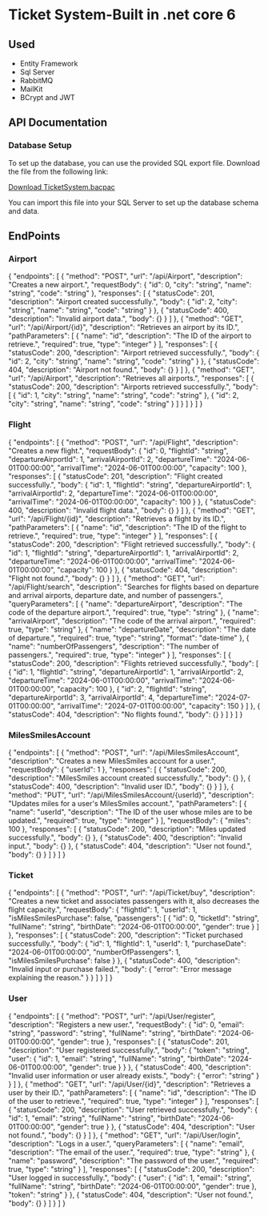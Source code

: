 # Ticket System-Built in .net core 6
## Used
- Entity Framework
- Sql Server
- RabbitMQ
- MailKit
- BCrypt and JWT

## API Documentation

### Database Setup

To set up the database, you can use the provided SQL export file. Download the file from the following link:

[Download TicketSystem.bacpac](https://github.com/SabirHalil/TicketSystem/blob/master/TicketSystem/assets/TicketSystem.bacpac)

You can import this file into your SQL Server to set up the database schema and data.

  
## EndPoints
### Airport
{
  "endpoints": [
    {
      "method": "POST",
      "url": "/api/Airport",
      "description": "Creates a new airport.",
      "requestBody": {
        "id": 0,
        "city": "string",
        "name": "string",
        "code": "string"
      },
      "responses": [
        {
          "statusCode": 201,
          "description": "Airport created successfully.",
          "body": {
            "id": 2,
            "city": "string",
            "name": "string",
            "code": "string"
          }
        },
        {
          "statusCode": 400,
          "description": "Invalid airport data.",
          "body": {}
        }
      ]
    },
    {
      "method": "GET",
      "url": "/api/Airport/{id}",
      "description": "Retrieves an airport by its ID.",
      "pathParameters": [
        {
          "name": "id",
          "description": "The ID of the airport to retrieve.",
          "required": true,
          "type": "integer"
        }
      ],
      "responses": [
        {
          "statusCode": 200,
          "description": "Airport retrieved successfully.",
          "body": {
            "id": 2,
            "city": "string",
            "name": "string",
            "code": "string"
          }
        },
        {
          "statusCode": 404,
          "description": "Airport not found.",
          "body": {}
        }
      ]
    },
    {
      "method": "GET",
      "url": "/api/Airport",
      "description": "Retrieves all airports.",
      "responses": [
        {
          "statusCode": 200,
          "description": "Airports retrieved successfully.",
          "body": [
            {
              "id": 1,
              "city": "string",
              "name": "string",
              "code": "string"
            },
            {
              "id": 2,
              "city": "string",
              "name": "string",
              "code": "string"
            }
          ]
        }
      ]
    }
  ]
}

### Flight
{
  "endpoints": [
    {
      "method": "POST",
      "url": "/api/Flight",
      "description": "Creates a new flight.",
      "requestBody": {
        "id": 0,
        "flightId": "string",
        "departureAirportId": 1,
        "arrivalAirportId": 2,
        "departureTime": "2024-06-01T00:00:00",
        "arrivalTime": "2024-06-01T00:00:00",
        "capacity": 100
      },
      "responses": [
        {
          "statusCode": 201,
          "description": "Flight created successfully.",
          "body": {
            "id": 1,
            "flightId": "string",
            "departureAirportId": 1,
            "arrivalAirportId": 2,
            "departureTime": "2024-06-01T00:00:00",
            "arrivalTime": "2024-06-01T00:00:00",
            "capacity": 100
          }
        },
        {
          "statusCode": 400,
          "description": "Invalid flight data.",
          "body": {}
        }
      ]
    },
    {
      "method": "GET",
      "url": "/api/Flight/{id}",
      "description": "Retrieves a flight by its ID.",
      "pathParameters": [
        {
          "name": "id",
          "description": "The ID of the flight to retrieve.",
          "required": true,
          "type": "integer"
        }
      ],
      "responses": [
        {
          "statusCode": 200,
          "description": "Flight retrieved successfully.",
          "body": {
            "id": 1,
            "flightId": "string",
            "departureAirportId": 1,
            "arrivalAirportId": 2,
            "departureTime": "2024-06-01T00:00:00",
            "arrivalTime": "2024-06-01T00:00:00",
            "capacity": 100
          }
        },
        {
          "statusCode": 404,
          "description": "Flight not found.",
          "body": {}
        }
      ]
    },
    {
      "method": "GET",
      "url": "/api/Flight/search",
      "description": "Searches for flights based on departure and arrival airports, departure date, and number of passengers.",
      "queryParameters": [
        {
          "name": "departureAirport",
          "description": "The code of the departure airport.",
          "required": true,
          "type": "string"
        },
        {
          "name": "arrivalAirport",
          "description": "The code of the arrival airport.",
          "required": true,
          "type": "string"
        },
        {
          "name": "departureDate",
          "description": "The date of departure.",
          "required": true,
          "type": "string",
          "format": "date-time"
        },
        {
          "name": "numberOfPassengers",
          "description": "The number of passengers.",
          "required": true,
          "type": "integer"
        }
      ],
      "responses": [
        {
          "statusCode": 200,
          "description": "Flights retrieved successfully.",
          "body": [
            {
              "id": 1,
              "flightId": "string",
              "departureAirportId": 1,
              "arrivalAirportId": 2,
              "departureTime": "2024-06-01T00:00:00",
              "arrivalTime": "2024-06-01T00:00:00",
              "capacity": 100
            },
            {
              "id": 2,
              "flightId": "string",
              "departureAirportId": 3,
              "arrivalAirportId": 4,
              "departureTime": "2024-07-01T00:00:00",
              "arrivalTime": "2024-07-01T00:00:00",
              "capacity": 150
            }
          ]
        },
        {
          "statusCode": 404,
          "description": "No flights found.",
          "body": {}
        }
      ]
    }
  ]
}

### MilesSmilesAccount

{
  "endpoints": [
    {
      "method": "POST",
      "url": "/api/MilesSmilesAccount",
      "description": "Creates a new MilesSmiles account for a user.",
      "requestBody": {
        "userId": 1
      },
      "responses": [
        {
          "statusCode": 200,
          "description": "MilesSmiles account created successfully.",
          "body": {}
        },
        {
          "statusCode": 400,
          "description": "Invalid user ID.",
          "body": {}
        }
      ]
    },
    {
      "method": "PUT",
      "url": "/api/MilesSmilesAccount/{userId}",
      "description": "Updates miles for a user's MilesSmiles account.",
      "pathParameters": [
        {
          "name": "userId",
          "description": "The ID of the user whose miles are to be updated.",
          "required": true,
          "type": "integer"
        }
      ],
      "requestBody": {
        "miles": 100
      },
      "responses": [
        {
          "statusCode": 200,
          "description": "Miles updated successfully.",
          "body": {}
        },
        {
          "statusCode": 400,
          "description": "Invalid input.",
          "body": {}
        },
        {
          "statusCode": 404,
          "description": "User not found.",
          "body": {}
        }
      ]
    }
  ]
}

### Ticket

{
  "endpoints": [
    {
      "method": "POST",
      "url": "/api/Ticket/buy",
      "description": "Creates a new ticket and associates passengers with it, also decreases the flight capacity.",
      "requestBody": {
        "flightId": 1,
        "userId": 1,
        "isMilesSmilesPurchase": false,
        "passengers": [
          {
            "id": 0,
            "ticketId": "string",
            "fullName": "string",
            "birthDate": "2024-06-01T00:00:00",
            "gender": true
          }
        ]
      },
      "responses": [
        {
          "statusCode": 200,
          "description": "Ticket purchased successfully.",
          "body": {
            "id": 1,
            "flightId": 1,
            "userId": 1,
            "purchaseDate": "2024-06-01T00:00:00",
            "numberOfPassengers": 1,
            "isMilesSmilesPurchase": false
          }
        },
        {
          "statusCode": 400,
          "description": "Invalid input or purchase failed.",
          "body": {
            "error": "Error message explaining the reason."
          }
        }
      ]
    }
  ]
}

### User

{
  "endpoints": [
    {
      "method": "POST",
      "url": "/api/User/register",
      "description": "Registers a new user.",
      "requestBody": {
        "id": 0,
        "email": "string",
        "password": "string",
        "fullName": "string",
        "birthDate": "2024-06-01T00:00:00",
        "gender": true
      },
      "responses": [
        {
          "statusCode": 201,
          "description": "User registered successfully.",
          "body": {
            "token": "string",
            "user": {
              "id": 1,
              "email": "string",
              "fullName": "string",
              "birthDate": "2024-06-01T00:00:00",
              "gender": true
            }
          }
        },
        {
          "statusCode": 400,
          "description": "Invalid user information or user already exists.",
          "body": {
            "error": "string"
          }
        }
      ]
    },
    {
      "method": "GET",
      "url": "/api/User/{id}",
      "description": "Retrieves a user by their ID.",
      "pathParameters": [
        {
          "name": "id",
          "description": "The ID of the user to retrieve.",
          "required": true,
          "type": "integer"
        }
      ],
      "responses": [
        {
          "statusCode": 200,
          "description": "User retrieved successfully.",
          "body": {
            "id": 1,
            "email": "string",
            "fullName": "string",
            "birthDate": "2024-06-01T00:00:00",
            "gender": true
          }
        },
        {
          "statusCode": 404,
          "description": "User not found.",
          "body": {}
        }
      ]
    },
    {
      "method": "GET",
      "url": "/api/User/login",
      "description": "Logs in a user.",
      "queryParameters": [
        {
          "name": "email",
          "description": "The email of the user.",
          "required": true,
          "type": "string"
        },
        {
          "name": "password",
          "description": "The password of the user.",
          "required": true,
          "type": "string"
        }
      ],
      "responses": [
        {
          "statusCode": 200,
          "description": "User logged in successfully.",
          "body": {
            "user": {
              "id": 1,
              "email": "string",
              "fullName": "string",
              "birthDate": "2024-06-01T00:00:00",
              "gender": true
            },
            "token": "string"
          }
        },
        {
          "statusCode": 404,
          "description": "User not found.",
          "body": {}
        }
      ]
    }
  ]
}





